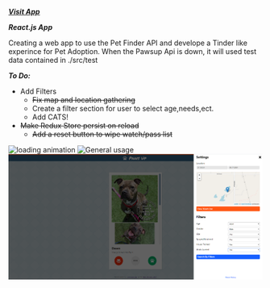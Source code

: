 ***[Visit App](https://johnsonlu.dev/PawsUp/)***

***React.js App***

Creating a web app to use the Pet Finder API and develope a Tinder like experince for Pet Adoption.
When the Pawsup Api is down, it will used test data contained in ./src/test

***To Do:***
- Add Filters
  - ~~Fix map and location gathering~~
  - Create a filter section for user to select age,needs,ect.
  - Add CATS!
- ~~Make Redux Store persist on reload~~
  - ~~Add a reset button to wipe watch/pass list~~



![loading animation](https://github.com/JohnsonLu3/PawsUp/blob/master/example_images/animatedPawsup.gif?raw=true)
![General usage](https://github.com/JohnsonLu3/PawsUp/blob/master/example_images/2020-03-10%2014-36-14.gif?raw=true)
![Side Menu](https://github.com/JohnsonLu3/PawsUp/blob/master/example_images/sidemenu.png?raw=true)
